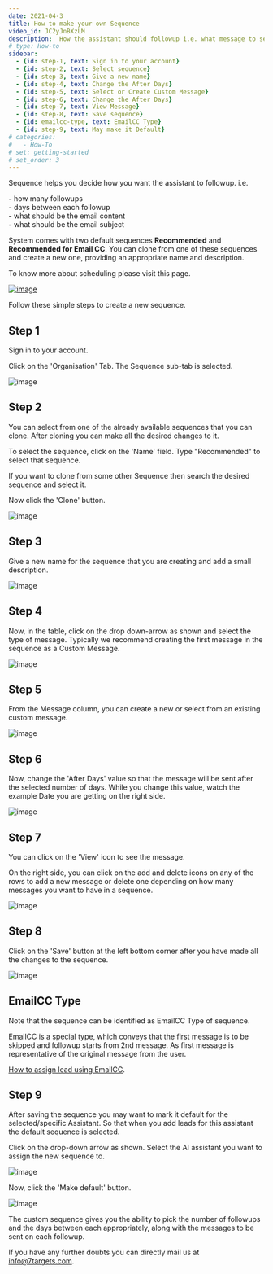 ```yaml
---
date: 2021-04-3
title: How to make your own Sequence
video_id: JC2yJnBXzLM
description:  How the assistant should followup i.e. what message to send, after how many days, etc.
# type: How-to
sidebar:
  - {id: step-1, text: Sign in to your account}
  - {id: step-2, text: Select sequence}
  - {id: step-3, text: Give a new name}
  - {id: step-4, text: Change the After Days}
  - {id: step-5, text: Select or Create Custom Message}
  - {id: step-6, text: Change the After Days}
  - {id: step-7, text: View Message}
  - {id: step-8, text: Save sequence}
  - {id: emailcc-type, text: EmailCC Type}
  - {id: step-9, text: May make it Default}
# categories:
#   - How-To
# set: getting-started
# set_order: 3
---
```

Sequence helps you decide how you want the assistant to followup. i.e.

**-** how many followups  
**-** days between each followup  
**-** what should be the email content  
**-** what should be the email subject  


System comes with two default sequences **Recommended** and **Recommended for Email CC**. 
You can clone from one of these sequences and create a new one, providing an appropriate name and description. 

To know more about scheduling please visit this page.

[![image](../images/schedule-sequence-btn.png)](../manage-org/organization-schedule/)


Follow these simple steps to create a new sequence.

## Step 1

Sign in to your account.

Click on the 'Organisation' Tab. The Sequence sub-tab is selected.

![image](../images/mail-schedule-1.png)

## Step 2

You can select from one of the already available sequences that you can clone.
After cloning you can make all the desired changes to it.

To select the sequence, click on the 'Name' field. Type "Recommended" to select that sequence. 

If you want to clone from some other Sequence then search the desired sequence and select it.

Now click the 'Clone' button.


![image](../images/mail-schedule-2.png)

## Step 3

Give a new name for the sequence that you are creating and add a small description.

![image](../images/mail-schedule-3.png)

## Step 4

Now, in the table, click on the drop down-arrow as shown and select the type of message. Typically we recommend creating the first message in the sequence as a Custom Message.

![image](../images/mail-schedule-5.png)

## Step 5

From the Message column, you can create a new or select from an existing custom message.

![image](../images/mail-schedule-6.png)

## Step 6

Now, change the 'After Days' value so that the message will be sent after the selected number of days. While you change this value, watch the example Date you are getting on the right side.

![image](../images/mail-schedule-7.png)

## Step 7

You can click on the 'View' icon to see the message.

On the right side, you can click on the add and delete icons on any of the rows to add a new message or delete one depending on how many messages you want to have in a sequence. 


![image](../images/mail-schedule-8.png)


## Step 8

Click on the 'Save' button at the left bottom corner after you have made all the changes to the sequence. 

![image](../images/mail-schedule-10.png)

## EmailCC Type
Note that the sequence can be identified as EmailCC Type of sequence. 

EmailCC is a special type, which conveys that the first message is to be skipped and followup starts from 2nd message. As first message is representative of the original message from the user.

[How to assign lead using EmailCC](../how-to/how-to-assign-a-lead-to-AI-assistant-using-EmailCC-feature/).

## Step 9

After saving the sequence you may want to mark it default for the selected/specific Assistant. So that when you add leads for this assistant the default sequence is selected.

Click on the drop-down arrow as shown. Select the AI assistant you want to assign the new sequence to.

![image](../images/mail-schedule-4.png)

Now, click the 'Make default' button.

![image](../images/mail-schedule-9.png)


The custom sequence gives you the ability to pick the number of followups and the days between each appropriately, along with the messages to be sent on each followup.

If you have any further doubts you can directly mail us at info@7targets.com.